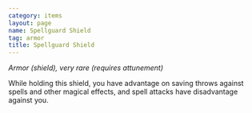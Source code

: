 ```yaml
---
category: items
layout: page
name: Spellguard Shield 
tag: armor
title: Spellguard Shield 
---
```


_Armor (shield), very rare (requires attunement)_ 

While holding this shield, you have advantage on saving throws against spells and other magical effects, and spell attacks have disadvantage against you. 
